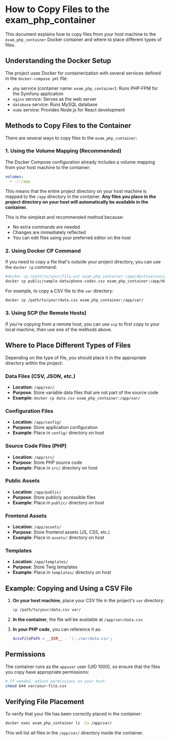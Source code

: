 # How to Copy Files to the exam_php_container

This document explains how to copy files from your host machine to the `exam_php_container` Docker container and where to place different types of files.

## Understanding the Docker Setup

The project uses Docker for containerization with several services defined in the `docker-compose.yml` file:

- `php` service (container name: `exam_php_container`): Runs PHP-FPM for the Symfony application
- `nginx` service: Serves as the web server
- `database` service: Runs MySQL database
- `node` service: Provides Node.js for React development

## Methods to Copy Files to the Container

There are several ways to copy files to the `exam_php_container`:

### 1. Using the Volume Mapping (Recommended)

The Docker Compose configuration already includes a volume mapping from your host machine to the container:

```yaml
volumes:
  - ./:/app
```

This means that the entire project directory on your host machine is mapped to the `/app` directory in the container. **Any files you place in the project directory on your host will automatically be available in the container.**

This is the simplest and recommended method because:
- No extra commands are needed
- Changes are immediately reflected
- You can edit files using your preferred editor on the host

### 2. Using Docker CP Command

If you need to copy a file that's outside your project directory, you can use the `docker cp` command:

```bash
#docker cp /path/to/your/file.ext exam_php_container:/app/destination/path/
docker cp public/sample-data/phone-codes.csv exam_php_container:/app/destination/path/
```

For example, to copy a CSV file to the `var` directory:

```bash
docker cp /path/to/your/data.csv exam_php_container:/app/var/
```

### 3. Using SCP (for Remote Hosts)

If you're copying from a remote host, you can use `scp` to first copy to your local machine, then use one of the methods above.

## Where to Place Different Types of Files

Depending on the type of file, you should place it in the appropriate directory within the project:

### Data Files (CSV, JSON, etc.)

- **Location**: `/app/var/`
- **Purpose**: Store variable data files that are not part of the source code
- **Example**: `docker cp data.csv exam_php_container:/app/var/`

### Configuration Files

- **Location**: `/app/config/`
- **Purpose**: Store application configuration
- **Example**: Place in `config/` directory on host

### Source Code Files (PHP)

- **Location**: `/app/src/`
- **Purpose**: Store PHP source code
- **Example**: Place in `src/` directory on host

### Public Assets

- **Location**: `/app/public/`
- **Purpose**: Store publicly accessible files
- **Example**: Place in `public/` directory on host

### Frontend Assets

- **Location**: `/app/assets/`
- **Purpose**: Store frontend assets (JS, CSS, etc.)
- **Example**: Place in `assets/` directory on host

### Templates

- **Location**: `/app/templates/`
- **Purpose**: Store Twig templates
- **Example**: Place in `templates/` directory on host

## Example: Copying and Using a CSV File

1. **On your host machine**, place your CSV file in the project's `var` directory:
   ```bash
   cp /path/to/your/data.csv var/
   ```

2. **In the container**, the file will be available at `/app/var/data.csv`

3. **In your PHP code**, you can reference it as:
   ```php
   $csvFilePath = __DIR__ . '/../var/data.csv';
   ```

## Permissions

The container runs as the `appuser` user (UID 1000), so ensure that the files you copy have appropriate permissions:

```bash
# If needed, adjust permissions on your host
chmod 644 var/your-file.csv
```

## Verifying File Placement

To verify that your file has been correctly placed in the container:

```bash
docker exec exam_php_container ls -la /app/var/
```

This will list all files in the `/app/var/` directory inside the container.